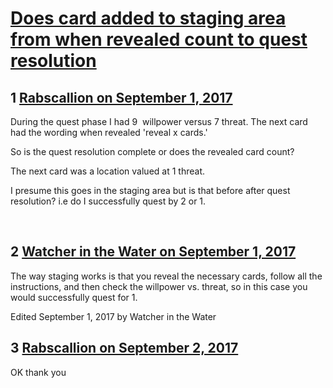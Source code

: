 # [Does card added to staging area from when revealed count to quest resolution](https://community.fantasyflightgames.com/topic/257774-does-card-added-to-staging-area-from-when-revealed-count-to-quest-resolution/)

## 1 [Rabscallion on September 1, 2017](https://community.fantasyflightgames.com/topic/257774-does-card-added-to-staging-area-from-when-revealed-count-to-quest-resolution/?do=findComment&comment=2964194)

During the quest phase I had 9  willpower versus 7 threat. The next card had the wording when revealed 'reveal x cards.' 

So is the quest resolution complete or does the revealed card count?

The next card was a location valued at 1 threat.

I presume this goes in the staging area but is that before after quest resolution? i.e do I successfully quest by 2 or 1.

 

## 2 [Watcher in the Water on September 1, 2017](https://community.fantasyflightgames.com/topic/257774-does-card-added-to-staging-area-from-when-revealed-count-to-quest-resolution/?do=findComment&comment=2964359)

The way staging works is that you reveal the necessary cards, follow all the instructions, and then check the willpower vs. threat, so in this case you would successfully quest for 1.

Edited September 1, 2017 by Watcher in the Water

## 3 [Rabscallion on September 2, 2017](https://community.fantasyflightgames.com/topic/257774-does-card-added-to-staging-area-from-when-revealed-count-to-quest-resolution/?do=findComment&comment=2965506)

OK thank you

 

